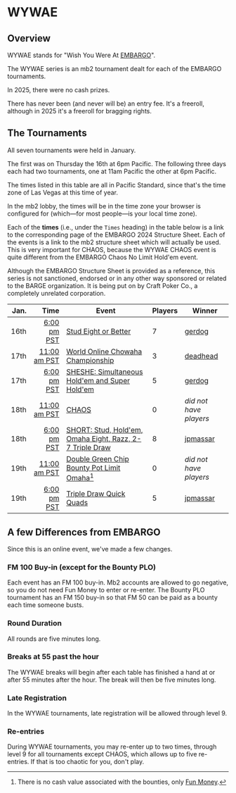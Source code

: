 # WYWAE

## Overview

WYWAE stands for "Wish You Were At
[EMBARGO](https://www.barge.org/schedule1)".  

The WYWAE series is an
mb2 tournament dealt for each of the EMBARGO tournaments.

In 2025, there were no cash prizes.

There has never been (and never will be) an entry fee.  It's a
freeroll, although in 2025 it's a freeroll for bragging rights.

## The Tournaments

All seven tournaments were held in January.

The first was on Thursday the 16th at 6pm Pacific.  The following three days each had two tournaments, one at 11am Pacific the other at 6pm Pacific.

The times listed in this table are all in Pacific Standard, since
that's the time zone of Las Vegas at this time of year.

In the mb2 lobby, the times will be in the time zone your
browser is configured for (which&mdash;for most people&mdash;is your
local time zone).

Each of the **times** (i.e., under the `Times` heading) in the table
below is a link to the corresponding page of the EMBARGO 2024
Structure Sheet. Each of the events is a link to the mb2 structure
sheet which will actually be used.  This is very important for CHAOS,
because the WYWAE CHAOS event is quite different from the EMBARGO
Chaos No Limit Hold'em event.

Although the EMBARGO Structure Sheet is provided as a reference, this
series is not sanctioned, endorsed or in any other way sponsored or
related to the BARGE organization.  It is being put on by Craft Poker Co.,
a completely unrelated corporation.

|Jan.|Time|Event|Players|Winner|
|--:|--:|--|--|--|
|16th|[6:00 pm PST](https://omaholic.com/2025_EMBARGO_Structures.pdf#page=1)|[Stud Eight or Better](https://craftpoker.com/tournament/structure/5668)|7|[gerdog](https://craftpoker.com/event/5668/player/11)|
|17th|[11:00 am PST](https://omaholic.com/2025_EMBARGO_Structures.pdf#page=2)|[World Online Chowaha Championship](https://craftpoker.com/tournament/structure/5669)|3|[deadhead](https://craftpoker.com/event/5669/player/10)|
|17th|[6:00 pm PST](https://omaholic.com/2025_EMBARGO_Structures.pdf#page=3)|[SHESHE: Simultaneous Hold'em and Super Hold'em](https://craftpoker.com/tournament/structure/5670)|5|[gerdog](https://craftpoker.com/event/5670/player/11)|
|18th|[11:00 am PST](https://omaholic.com/2025_EMBARGO_Structures.pdf#page=4)|[CHAOS](https://craftpoker.com/tournament/structure/5671)|0|_did not have players_|
|18th|[6:00 pm PST](https://omaholic.com/2025_EMBARGO_Structures.pdf#page=5)|[SHORT: Stud, Hold'em, Omaha Eight, Razz, 2-7 Triple Draw](https://craftpoker.com/tournament/structure/5672)|8|[jpmassar](https://craftpoker.com/event/5672/player/14)|
|19th|[11:00 am PST](https://omaholic.com/2025_EMBARGO_Structures.pdf#page=6)|[Double Green Chip Bounty Pot Limit Omaha](https://craftpoker.com/tournament/structure/5673)[^2]|0|_did not have players_|
|19th|[6:00 pm PST](https://omaholic.com/2025_EMBARGO_Structures.pdf#page=7)|[Triple Draw Quick Quads](https://craftpoker.com/tournament/structure/5674)|5|[jpmassar](https://craftpoker.com/event/5674/player/14)|

## A few Differences from EMBARGO

Since this is an online event, we've made a few changes.

### FM 100 Buy-in (except for the Bounty PLO)

Each event has an FM 100 buy-in. Mb2 accounts are allowed to go
negative, so you do not need Fun Money to enter or re-enter.  The
Bounty PLO tournament has an FM 150 buy-in so that FM 50 can be paid
as a bounty each time someone busts.

### Round Duration

All rounds are five minutes long.

### Breaks at 55 past the hour

The WYWAE breaks will begin after each table has finished a hand at or after 55 minutes
after the hour. The break will then be five minutes long.

### Late Registration

In the WYWAE tournaments, late registration will be allowed through level 9.

### Re-entries

During WYWAE tournaments, you may re-enter up to two times, through level 9 for
all tournaments except CHAOS, which allows up to five re-entries.  If that is
too chaotic for you, don't play.

[^2]: There is no cash value associated with the bounties, only [Fun Money](../../fun_money.md).

